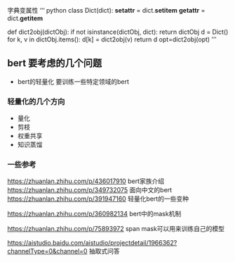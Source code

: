 
字典变属性
‘‘‘ python
class Dict(dict):
    __setattr__ = dict.__setitem__
    __getattr__ = dict.__getitem__


def dict2obj(dictObj):
    if not isinstance(dictObj, dict):
        return dictObj
    d = Dict()
    for k, v in dictObj.items():
        d[k] = dict2obj(v)
    return d
opt=dict2obj(opt)
’’’


## bert 要考虑的几个问题
- bert的轻量化
要训练一些特定领域的bert
### 轻量化的几个方向
- 量化
- 剪枝
- 权重共享
- 知识蒸馏

### 一些参考
https://zhuanlan.zhihu.com/p/436017910 bert家族介绍
https://zhuanlan.zhihu.com/p/349732075 面向中文的bert
https://zhuanlan.zhihu.com/p/391947160 轻量化bert的一些变种

https://zhuanlan.zhihu.com/p/360982134 bert中的mask机制

https://zhuanlan.zhihu.com/p/75893972 span mask可以用来训练自己的模型

https://aistudio.baidu.com/aistudio/projectdetail/1966362?channelType=0&channel=0 抽取式问答